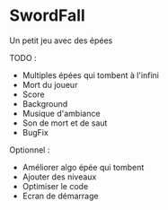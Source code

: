 SwordFall
=========

Un petit jeu avec des épées

TODO :
- Multiples épées qui tombent à l'infini
- Mort du joueur
- Score
- Background
- Musique d'ambiance
- Son de mort et de saut
- BugFix

Optionnel :
- Améliorer algo épée qui tombent
- Ajouter des niveaux
- Optimiser le code
- Ecran de démarrage

